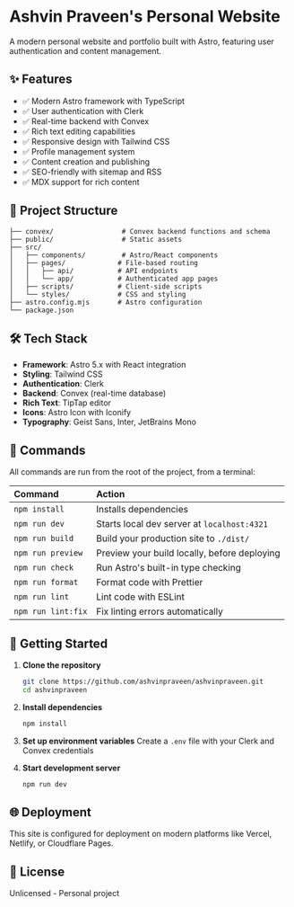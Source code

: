 # Ashvin Praveen's Personal Website

A modern personal website and portfolio built with Astro, featuring user authentication and content management.

## ✨ Features

- ✅ Modern Astro framework with TypeScript
- ✅ User authentication with Clerk
- ✅ Real-time backend with Convex
- ✅ Rich text editing capabilities
- ✅ Responsive design with Tailwind CSS
- ✅ Profile management system
- ✅ Content creation and publishing
- ✅ SEO-friendly with sitemap and RSS
- ✅ MDX support for rich content

## 🚀 Project Structure

```text
├── convex/                 # Convex backend functions and schema
├── public/                 # Static assets
├── src/
│   ├── components/         # Astro/React components
│   ├── pages/             # File-based routing
│   │   ├── api/           # API endpoints
│   │   └── app/           # Authenticated app pages
│   ├── scripts/           # Client-side scripts
│   └── styles/            # CSS and styling
├── astro.config.mjs       # Astro configuration
└── package.json
```

## 🛠️ Tech Stack

- **Framework**: Astro 5.x with React integration
- **Styling**: Tailwind CSS
- **Authentication**: Clerk
- **Backend**: Convex (real-time database)
- **Rich Text**: TipTap editor
- **Icons**: Astro Icon with Iconify
- **Typography**: Geist Sans, Inter, JetBrains Mono

## 🧞 Commands

All commands are run from the root of the project, from a terminal:

| Command                   | Action                                           |
| :------------------------ | :----------------------------------------------- |
| `npm install`             | Installs dependencies                            |
| `npm run dev`             | Starts local dev server at `localhost:4321`      |
| `npm run build`           | Build your production site to `./dist/`          |
| `npm run preview`         | Preview your build locally, before deploying     |
| `npm run check`           | Run Astro's built-in type checking              |
| `npm run format`          | Format code with Prettier                       |
| `npm run lint`            | Lint code with ESLint                           |
| `npm run lint:fix`        | Fix linting errors automatically                |

## 🚀 Getting Started

1. **Clone the repository**
   ```sh
   git clone https://github.com/ashvinpraveen/ashvinpraveen.git
   cd ashvinpraveen
   ```

2. **Install dependencies**
   ```sh
   npm install
   ```

3. **Set up environment variables**
   Create a `.env` file with your Clerk and Convex credentials

4. **Start development server**
   ```sh
   npm run dev
   ```

## 🌐 Deployment

This site is configured for deployment on modern platforms like Vercel, Netlify, or Cloudflare Pages.

## 📝 License

Unlicensed - Personal project